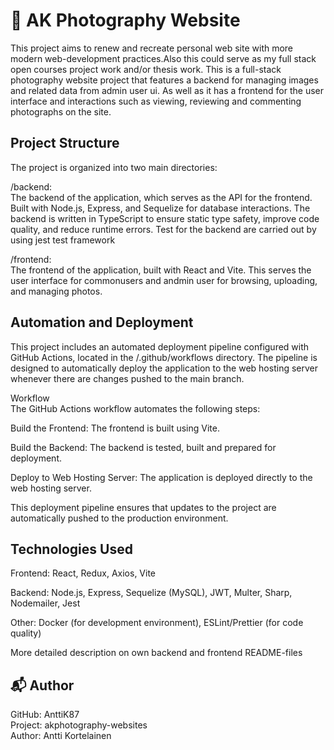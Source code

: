 # 📸 AK Photography Website

This project aims to renew and recreate personal web site with more modern web-development practices.Also this could serve as my full stack open courses project work and/or thesis work. This is a full-stack photography website project that features a backend for managing images and related data from admin user ui. As well as it has a frontend for the user interface and interactions such as viewing, reviewing and commenting photographs on the site.

## Project Structure

The project is organized into two main directories:

/backend:  
The backend of the application, which serves as the API for the frontend.
Built with Node.js, Express, and Sequelize for database interactions.
The backend is written in TypeScript to ensure static type safety, improve code quality, and reduce runtime errors.
Test for the backend are carried out by using jest test framework

/frontend:  
The frontend of the application, built with React and Vite. This serves the user interface for commonusers and andmin user for browsing, uploading, and managing photos.

## Automation and Deployment

This project includes an automated deployment pipeline configured with GitHub Actions, located in the /.github/workflows directory. The pipeline is designed to automatically deploy the application to the web hosting server whenever there are changes pushed to the main branch.

Workflow  
The GitHub Actions workflow automates the following steps:

Build the Frontend: The frontend is built using Vite.

Build the Backend: The backend is tested, built and prepared for deployment.

Deploy to Web Hosting Server: The application is deployed directly to the web hosting server.

This deployment pipeline ensures that updates to the project are automatically pushed to the production environment.

## Technologies Used

Frontend: React, Redux, Axios, Vite

Backend: Node.js, Express, Sequelize (MySQL), JWT, Multer, Sharp, Nodemailer, Jest

Other: Docker (for development environment), ESLint/Prettier (for code quality)

More detailed description on own backend and frontend README-files

## 📬 Author

GitHub: AnttiK87  
Project: akphotography-websites  
Author: Antti Kortelainen

